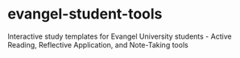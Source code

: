 # evangel-student-tools
Interactive study templates for Evangel University students - Active Reading, Reflective Application, and Note-Taking tools
